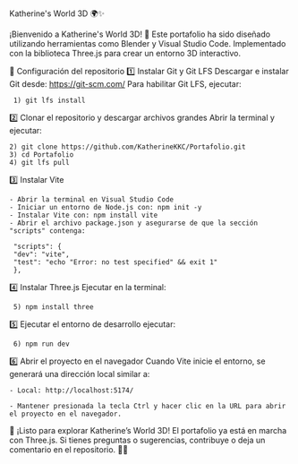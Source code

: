 Katherine's World 3D 🌍✨

¡Bienvenido a Katherine's World 3D! 🚀
Este portafolio ha sido diseñado utilizando herramientas como Blender y Visual Studio Code. 
Implementado con la biblioteca Three.js para crear un entorno 3D interactivo.



🔧 Configuración del repositorio
1️⃣ Instalar Git y Git LFS
Descargar e instalar Git desde: https://git-scm.com/
Para habilitar Git LFS, ejecutar:

     1) git lfs install

2️⃣ Clonar el repositorio y descargar archivos grandes
Abrir la terminal y ejecutar:

    2) git clone https://github.com/KatherineKKC/Portafolio.git
    3) cd Portafolio
    4) git lfs pull

3️⃣ Instalar Vite

    - Abrir la terminal en Visual Studio Code
    - Iniciar un entorno de Node.js con: npm init -y
    - Instalar Vite con: npm install vite
    - Abrir el archivo package.json y asegurarse de que la sección "scripts" contenga:

     "scripts": {
     "dev": "vite",
     "test": "echo "Error: no test specified" && exit 1"
     },


4️⃣ Instalar Three.js
Ejecutar en la terminal:
     
     5) npm install three


5️⃣ Ejecutar el entorno de desarrollo ejecutar: 
  
     6) npm run dev


6️⃣ Abrir el proyecto en el navegador
Cuando Vite inicie el entorno, se generará una dirección local similar a:

    - Local: http://localhost:5174/

    - Mantener presionada la tecla Ctrl y hacer clic en la URL para abrir el proyecto en el navegador.

    
🚀 ¡Listo para explorar Katherine’s World 3D!
El portafolio ya está en marcha con Three.js. Si tienes preguntas o sugerencias, contribuye o deja un comentario en el repositorio. 🎨✨
